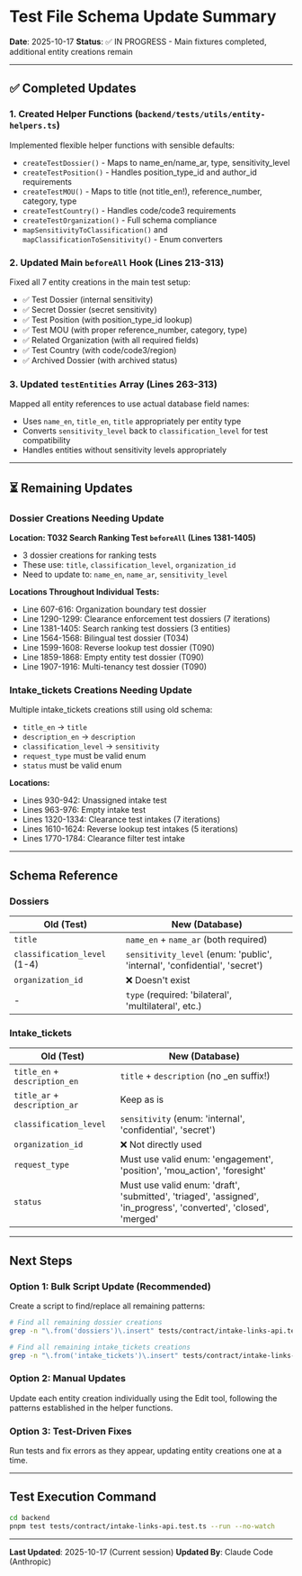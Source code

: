 # Test File Schema Update Summary

**Date**: 2025-10-17
**Status**: ✅ IN PROGRESS - Main fixtures completed, additional entity creations remain

---

## ✅ Completed Updates

### 1. Created Helper Functions (`backend/tests/utils/entity-helpers.ts`)

Implemented flexible helper functions with sensible defaults:
- `createTestDossier()` - Maps to name_en/name_ar, type, sensitivity_level
- `createTestPosition()` - Handles position_type_id and author_id requirements
- `createTestMOU()` - Maps to title (not title_en!), reference_number, category, type
- `createTestCountry()` - Handles code/code3 requirements
- `createTestOrganization()` - Full schema compliance
- `mapSensitivityToClassification()` and `mapClassificationToSensitivity()` - Enum converters

### 2. Updated Main `beforeAll` Hook (Lines 213-313)

Fixed all 7 entity creations in the main test setup:
- ✅ Test Dossier (internal sensitivity)
- ✅ Secret Dossier (secret sensitivity)
- ✅ Test Position (with position_type_id lookup)
- ✅ Test MOU (with proper reference_number, category, type)
- ✅ Related Organization (with all required fields)
- ✅ Test Country (with code/code3/region)
- ✅ Archived Dossier (with archived status)

### 3. Updated `testEntities` Array (Lines 263-313)

Mapped all entity references to use actual database field names:
- Uses `name_en`, `title_en`, `title` appropriately per entity type
- Converts `sensitivity_level` back to `classification_level` for test compatibility
- Handles entities without sensitivity levels appropriately

---

## ⏳ Remaining Updates

### Dossier Creations Needing Update

**Location: T032 Search Ranking Test `beforeAll` (Lines 1381-1405)**
- 3 dossier creations for ranking tests
- These use: `title`, `classification_level`, `organization_id`
- Need to update to: `name_en`, `name_ar`, `sensitivity_level`

**Locations Throughout Individual Tests:**
- Line 607-616: Organization boundary test dossier
- Line 1290-1299: Clearance enforcement test dossiers (7 iterations)
- Line 1381-1405: Search ranking test dossiers (3 entities)
- Line 1564-1568: Bilingual test dossier (T034)
- Line 1599-1608: Reverse lookup test dossier (T090)
- Line 1859-1868: Empty entity test dossier (T090)
- Line 1907-1916: Multi-tenancy test dossier (T090)

### Intake_tickets Creations Needing Update

Multiple intake_tickets creations still using old schema:
- `title_en` → `title`
- `description_en` → `description`
- `classification_level` → `sensitivity`
- `request_type` must be valid enum
- `status` must be valid enum

**Locations:**
- Lines 930-942: Unassigned intake test
- Lines 963-976: Empty intake test
- Lines 1320-1334: Clearance test intakes (7 iterations)
- Lines 1610-1624: Reverse lookup test intakes (5 iterations)
- Lines 1770-1784: Clearance filter test intake

---

## Schema Reference

### Dossiers

| Old (Test) | New (Database) |
|-----------|----------------|
| `title` | `name_en` + `name_ar` (both required) |
| `classification_level` (1-4) | `sensitivity_level` (enum: 'public', 'internal', 'confidential', 'secret') |
| `organization_id` | ❌ Doesn't exist |
| - | `type` (required: 'bilateral', 'multilateral', etc.) |

### Intake_tickets

| Old (Test) | New (Database) |
|-----------|----------------|
| `title_en` + `description_en` | `title` + `description` (no _en suffix!) |
| `title_ar` + `description_ar` | Keep as is |
| `classification_level` | `sensitivity` (enum: 'internal', 'confidential', 'secret') |
| `organization_id` | ❌ Not directly used |
| `request_type` | Must use valid enum: 'engagement', 'position', 'mou_action', 'foresight' |
| `status` | Must use valid enum: 'draft', 'submitted', 'triaged', 'assigned', 'in_progress', 'converted', 'closed', 'merged' |

---

## Next Steps

### Option 1: Bulk Script Update (Recommended)
Create a script to find/replace all remaining patterns:
```bash
# Find all remaining dossier creations
grep -n "\.from('dossiers')\.insert" tests/contract/intake-links-api.test.ts

# Find all remaining intake_tickets creations
grep -n "\.from('intake_tickets')\.insert" tests/contract/intake-links-api.test.ts
```

### Option 2: Manual Updates
Update each entity creation individually using the Edit tool, following the patterns established in the helper functions.

### Option 3: Test-Driven Fixes
Run tests and fix errors as they appear, updating entity creations one at a time.

---

## Test Execution Command

```bash
cd backend
pnpm test tests/contract/intake-links-api.test.ts --run --no-watch
```

---

**Last Updated**: 2025-10-17 (Current session)
**Updated By**: Claude Code (Anthropic)
